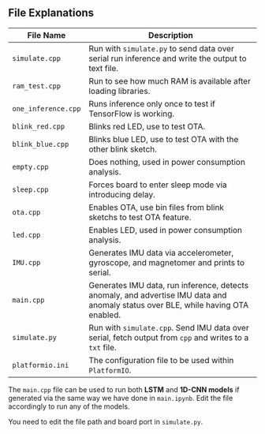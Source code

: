 ## File Explanations

| File Name        | Description                                                                                      |
|------------------|--------------------------------------------------------------------------------------------------|
| `simulate.cpp` | Run with `simulate.py` to send data over serial run inference and write the output to text file.     |
| `ram_test.cpp`      | Run to see how much RAM is available after loading libraries.     |
| `one_inference.cpp`    | Runs inference only once to test if TensorFlow is working.                                 |
| `blink_red.cpp`  | Blinks red LED, use to test OTA.                 |
| `blink_blue.cpp`       | Blinks blue LED, use to test OTA with the other blink sketch.                       |
| `empty.cpp`          | Does nothing, used in power consumption analysis. |
| `sleep.cpp`     | Forces board to enter sleep mode via introducing delay.    |
| `ota.cpp`     | Enables OTA, use bin files from blink sketchs to test OTA feature.    |
| `led.cpp`     | Enables LED, used in power consumption analysis.    |
| `IMU.cpp`     | Generates IMU data via accelerometer, gyroscope, and magnetomer and prints to serial. |
| `main.cpp`     | Generates IMU data, run inference, detects anomaly, and advertise IMU data and anomaly status over BLE, while having OTA enabled.  |
| `simulate.py`     | Run with `simulate.cpp`. Send IMU data over serial, fetch output from `cpp` and writes to a `txt` file.|
| `platformio.ini`     | The configuration file to be used within `PlatformIO`.|

The `main.cpp` file can be used to run both **LSTM** and **1D-CNN models** if generated via the same way we have done in `main.ipynb`. Edit the file accordingly to run any of the models.

You need to edit the file path and board port in `simulate.py`.